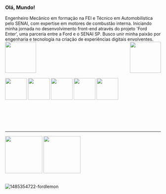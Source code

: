 ### Olá, Mundo!
Engenheiro Mecânico em formação na FEI e Técnico em Automobilística pelo SENAI, com expertise em motores de combustão interna. Iniciando minha jornada no desenvolvimento front-end através do projeto 'Ford Enter', uma parceria entre a Ford e o SENAI SP. Busco unir minha paixão por engenharia e tecnologia na criação de experiências digitais envolventes.
<br/>
<img height="100" src="https://github-readme-stats.vercel.app/api?username=JoaoppedroFend&show_icons=true&theme=algolia&include_all_commits=true&count_private=true"/>  <img align="right" height="100" src="https://github-readme-stats.vercel.app/api/top-lang/?username=JoaoppedroFend&layout=compact&langs_count=16&theme=algonia"/>
<br/>
<br/>
<img height ="70" src="https://cdn.jsdelivr.net/gh/devicons/devicon/icons/vscode/vscode-original-wordmark.svg" > <img height ="70" src="https://cdn.jsdelivr.net/gh/devicons/devicon/icons/javascript/javascript-plain.svg" />   <img height="70" src="https://cdn.jsdelivr.net/gh/devicons/devicon/icons/html5/html5-plain-wordmark.svg" />  <img height ="70" src="https://cdn.jsdelivr.net/gh/devicons/devicon/icons/figma/figma-original.svg" />  <img height ="70" src="https://cdn.jsdelivr.net/gh/devicons/devicon/icons/css3/css3-plain-wordmark.svg" />
<br/>
<br/>
<br/>
<br/>
<br/>
<br/>




<hr>

<img height ="120" src="https://github.com/JoaoppedroFend/JoaoppedroFend/assets/142447316/8eba311c-8c82-451e-a17f-4412fcf6fee3" >   <img height ="120" src="https://github.com/JoaoppedroFend/JoaoppedroFend/assets/142447316/6e2658b4-2c21-4c60-ac76-77feb71866ac" >
<br/>
<br/>

![1485354722-fordlemon](https://github.com/JoaoppedroFend/JoaoppedroFend/assets/142447316/ed57e1d2-d5ab-4a68-a52b-d95bcc50b902)

          


